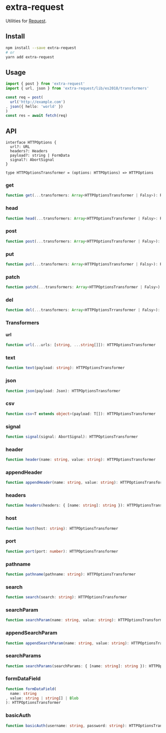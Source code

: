 # extra-request

Utilities for [Request](https://developer.mozilla.org/en-US/docs/Web/API/Request).

## Install

```sh
npm install --save extra-request
# or
yarn add extra-request
```

## Usage

```ts
import { post } from 'extra-request'
import { url, json } from 'extra-request/lib/es2018/transformers'

const req = post(
  url('http://example.com')
, json({ hello: 'world' })
)
const res = await fetch(req)
```

## API

```
interface HTTPOptions {
  url?: URL
  headers?: Headers
  payload?: string | FormData
  signal?: AbortSignal
}

type HTTPOptionsTransformer = (options: HTTPOptions) => HTTPOptions
```

### get

```ts
function get(...transformers: Array<HTTPOptionsTransformer | Falsy>): Request
```

### head

```ts
function head(...transformers: Array<HTTPOptionsTransformer | Falsy>: Request
```

### post

```ts
function post(...transformers: Array<HTTPOptionsTransformer | Falsy>): Request
```

### put

```ts
function put(...transformers: Array<HTTPOptionsTransformer | Falsy>): Request
```

### patch

```ts
function patch(...transformers: Array<HTTPOptionsTransformer | Falsy>): Request
```

### del

```ts
function del(...transformers: Array<HTTPOptionsTrransformer | Falsy>): Request
```

### Transformers

#### url

```ts
function url(...urls: [string, ...string[]]): HTTPOptionsTransformer
```

### text

```ts
function text(payload: string): HTTPOptionsTransformer
```

### json

```ts
function json(payload: Json): HTTPOptionsTransformer
```

### csv

```ts
function csv<T extends object>(payload: T[]): HTTPOptionsTransformer
```

### signal

```ts
function signal(signal: AbortSignal): HTTPOptionsTransformer
```

### header

```ts
function header(name: string, value: string): HTTPOptionsTransformer
```

### appendHeader

```ts
function appendHeader(name: string, value: string): HTTPOptionsTransformer
```

### headers

```ts
function headers(headers: { [name: string]: string }): HTTPOptionsTransformer
```

### host

```ts
function host(host: string): HTTPOptionsTransformer
```

### port

```ts
function port(port: number): HTTPOptionsTransformer
```

### pathname

```ts
function pathname(pathname: string): HTTPOptionsTransformer
```

### search

```ts
function search(search: string): HTTPOptionsTransformer
```

### searchParam

```ts
function searchParam(name: string, value: string): HTTPOptionsTransformer
```

### appendSearchParam

```ts
function appendSearchParam(name: string, value: string): HTTPOptionsTransformer
```

### searchParams

```ts
function searchParams(searchParams: { [name: string]: string }): HTTPOptionsTransformer
```

### formDataField

```ts
function formDataField(
  name: string
, value: string | string[] | Blob
): HTTPOptionsTransformer
```

### basicAuth

```ts
function basicAuth(username: string, password: string): HTTPOptionsTransformer
```
